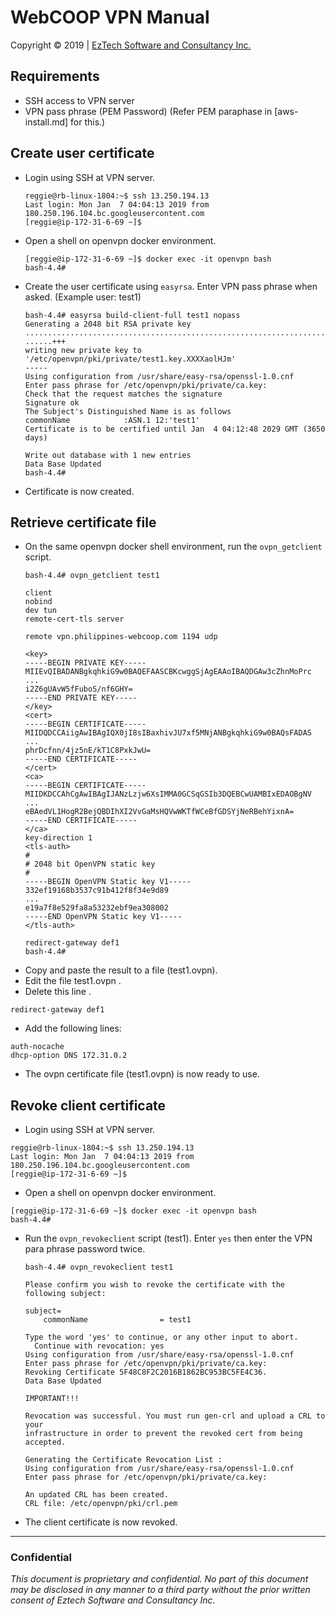# **WebCOOP VPN Manual**
Copyright © 2019 | [EzTech Software and Consultancy Inc.](https://www.eztechsoft.com)

## Requirements
- SSH access to VPN server
- VPN pass phrase (PEM Password)  (Refer PEM paraphase in [aws-install.md] for this.)

## Create user certificate
- Login using SSH at VPN server.
  ```
  reggie@rb-linux-1804:~$ ssh 13.250.194.13
  Last login: Mon Jan  7 04:04:13 2019 from 180.250.196.104.bc.googleusercontent.com
  [reggie@ip-172-31-6-69 ~]$  
  ```

- Open a shell on openvpn docker environment.
  ```
  [reggie@ip-172-31-6-69 ~]$ docker exec -it openvpn bash
  bash-4.4#
  ```

- Create the user certificate using `easyrsa`. Enter VPN pass phrase when asked. (Example user: test1)
  ```
  bash-4.4# easyrsa build-client-full test1 nopass
  Generating a 2048 bit RSA private key
  ..............................................................................................................+++
  ......+++
  writing new private key to '/etc/openvpn/pki/private/test1.key.XXXXaolHJm'
  -----
  Using configuration from /usr/share/easy-rsa/openssl-1.0.cnf
  Enter pass phrase for /etc/openvpn/pki/private/ca.key:
  Check that the request matches the signature
  Signature ok
  The Subject's Distinguished Name is as follows
  commonName            :ASN.1 12:'test1'
  Certificate is to be certified until Jan  4 04:12:48 2029 GMT (3650 days)

  Write out database with 1 new entries
  Data Base Updated
  bash-4.4#
  ```

- Certificate is now created.

## Retrieve certificate file
- On the same openvpn docker shell environment, run the `ovpn_getclient` script.
  ```
  bash-4.4# ovpn_getclient test1

  client
  nobind
  dev tun
  remote-cert-tls server

  remote vpn.philippines-webcoop.com 1194 udp

  <key>
  -----BEGIN PRIVATE KEY-----
  MIIEvQIBADANBgkqhkiG9w0BAQEFAASCBKcwggSjAgEAAoIBAQDGAw3cZhnMoPrc
  ...
  i2Z6gUAvW5fFuboS/nf6GHY=
  -----END PRIVATE KEY-----
  </key>
  <cert>
  -----BEGIN CERTIFICATE-----
  MIIDQDCCAiigAwIBAgIQX0jI8sIBaxhivJU7xf5MNjANBgkqhkiG9w0BAQsFADAS
  ...
  phrDcfnn/4jz5nE/kT1C8PxkJwU=
  -----END CERTIFICATE-----
  </cert>
  <ca>
  -----BEGIN CERTIFICATE-----
  MIIDKDCCAhCgAwIBAgIJANzLzjw6XsIMMA0GCSqGSIb3DQEBCwUAMBIxEDAOBgNV
  ...
  eBAedVL1HogR2BejQBDIhXI2VvGaMsHQVwWKTfWCeBfGDSYjNeRBehYixnA=
  -----END CERTIFICATE-----
  </ca>
  key-direction 1
  <tls-auth>
  #
  # 2048 bit OpenVPN static key
  #
  -----BEGIN OpenVPN Static key V1-----
  332ef19168b3537c91b412f8f34e9d89
  ...
  e19a7f8e529fa8a53232ebf9ea308002
  -----END OpenVPN Static key V1-----
  </tls-auth>

  redirect-gateway def1
  bash-4.4#
  ```  
- Copy and paste the result to a file (test1.ovpn).
- Edit the file test1.ovpn .
- Delete this line .
```
redirect-gateway def1  
```
- Add the following lines:
```
auth-nocache
dhcp-option DNS 172.31.0.2
```
- The ovpn certificate file (test1.ovpn) is now ready to use.

## Revoke client certificate
- Login using SSH at VPN server.
```
reggie@rb-linux-1804:~$ ssh 13.250.194.13
Last login: Mon Jan  7 04:04:13 2019 from 180.250.196.104.bc.googleusercontent.com
[reggie@ip-172-31-6-69 ~]$  
```
- Open a shell on openvpn docker environment.
```
[reggie@ip-172-31-6-69 ~]$ docker exec -it openvpn bash
bash-4.4#
```
- Run the `ovpn_revokeclient` script (test1). Enter `yes` then enter the VPN para phrase password twice.
  ```
  bash-4.4# ovpn_revokeclient test1

  Please confirm you wish to revoke the certificate with the following subject:

  subject=
      commonName                = test1

  Type the word 'yes' to continue, or any other input to abort.
    Continue with revocation: yes
  Using configuration from /usr/share/easy-rsa/openssl-1.0.cnf
  Enter pass phrase for /etc/openvpn/pki/private/ca.key:
  Revoking Certificate 5F48C8F2C2016B1862BC953BC5FE4C36.
  Data Base Updated

  IMPORTANT!!!

  Revocation was successful. You must run gen-crl and upload a CRL to your
  infrastructure in order to prevent the revoked cert from being accepted.

  Generating the Certificate Revocation List :
  Using configuration from /usr/share/easy-rsa/openssl-1.0.cnf
  Enter pass phrase for /etc/openvpn/pki/private/ca.key:

  An updated CRL has been created.
  CRL file: /etc/openvpn/pki/crl.pem
  ```
- The client certificate is now revoked.
- - -
### **Confidential**
*This document is proprietary and confidential. No part of this document may be disclosed in any manner to a third party without the prior written consent of Eztech Software and Consultancy Inc.*
